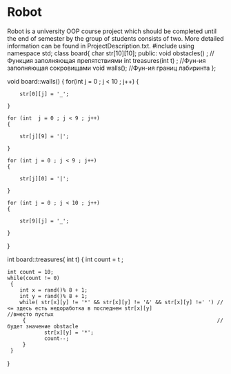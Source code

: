 # Robot

Robot is a university OOP course project which should be completed until the end of semester by the group of students consists of two. More detailed information can be found in ProjectDescription.txt.
#include <iostream>
using namespace std;
class board{
  char str[10][10];
public:
	void obstacles() ; //Функция заполняющая препятствиями
	int treasures(int t) ; //Фун-ия заполняющая сокровищами
	void walls(); //Фун-ия границ лабиринта
};

void board::walls()
{
	for(int j = 0 ; j < 10 ; j++)
	{

		str[0][j] = '_';

	}
	
	for (int  j = 0 ; j < 9 ; j++)
	{

		str[j][9] = '|';

	}

	for (int j = 0 ; j < 9 ; j++)
	{

		str[j][0] = '|';

	}

	for (int j = 0 ; j < 10 ; j++)
	{

		str[9][j] = '_';

	}


}	

int board::treasures( int t) 
{
	int count = t ;
	
	int count = 10; 
	while(count != 0)
	 {
		int x = rand()% 8 + 1;
		int y = rand()% 8 + 1;
		while( str[x][y] != '*' && str[x][y] != '&' && str[x][y] !=' ') // <= здесь есть недоработка в последнем str[x][y] 											//вместо пустых
		 {                                                              //будет значение obstacle
				str[x][y] = '*';
				count--;
		 }
	 }
	
}
